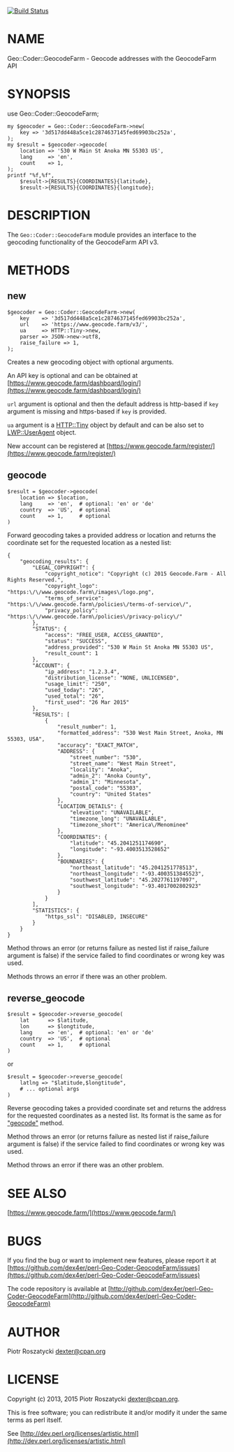 [![Build Status](https://travis-ci.org/dex4er/perl-Geo-Coder-GeocodeFarm.png?branch=master)](https://travis-ci.org/dex4er/perl-Geo-Coder-GeocodeFarm)

# NAME

Geo::Coder::GeocodeFarm - Geocode addresses with the GeocodeFarm API

# SYNOPSIS

use Geo::Coder::GeocodeFarm;

    my $geocoder = Geo::Coder::GeocodeFarm->new(
        key => '3d517dd448a5ce1c2874637145fed69903bc252a',
    );
    my $result = $geocoder->geocode(
        location => '530 W Main St Anoka MN 55303 US',
        lang     => 'en',
        count    => 1,
    );
    printf "%f,%f",
        $result->{RESULTS}{COORDINATES}{latitude},
        $result->{RESULTS}{COORDINATES}{longitude};

# DESCRIPTION

The `Geo::Coder::GeocodeFarm` module provides an interface to the geocoding
functionality of the GeocodeFarm API v3.

# METHODS

## new

    $geocoder = Geo::Coder::GeocodeFarm->new(
        key    => '3d517dd448a5ce1c2874637145fed69903bc252a',
        url    => 'https://www.geocode.farm/v3/',
        ua     => HTTP::Tiny->new,
        parser => JSON->new->utf8,
        raise_failure => 1,
    );

Creates a new geocoding object with optional arguments.

An API key is optional and can be obtained at
[https://www.geocode.farm/dashboard/login/](https://www.geocode.farm/dashboard/login/)

`url` argument is optional and then the default address is http-based if
`key` argument is missing and https-based if `key` is provided.

`ua` argument is a [HTTP::Tiny](https://metacpan.org/pod/HTTP::Tiny) object by default and can be also set to
[LWP::UserAgent](https://metacpan.org/pod/LWP::UserAgent) object.

New account can be registered at [https://www.geocode.farm/register/](https://www.geocode.farm/register/)

## geocode

    $result = $geocoder->geocode(
        location => $location,
        lang     => 'en',  # optional: 'en' or 'de'
        country  => 'US',  # optional
        count    => 1,     # optional
    )

Forward geocoding takes a provided address or location and returns the
coordinate set for the requested location as a nested list:

    {
        "geocoding_results": {
            "LEGAL_COPYRIGHT": {
                "copyright_notice": "Copyright (c) 2015 Geocode.Farm - All Rights Reserved.",
                "copyright_logo": "https:\/\/www.geocode.farm\/images\/logo.png",
                "terms_of_service": "https:\/\/www.geocode.farm\/policies\/terms-of-service\/",
                "privacy_policy": "https:\/\/www.geocode.farm\/policies\/privacy-policy\/"
            },
            "STATUS": {
                "access": "FREE_USER, ACCESS_GRANTED",
                "status": "SUCCESS",
                "address_provided": "530 W Main St Anoka MN 55303 US",
                "result_count": 1
            },
            "ACCOUNT": {
                "ip_address": "1.2.3.4",
                "distribution_license": "NONE, UNLICENSED",
                "usage_limit": "250",
                "used_today": "26",
                "used_total": "26",
                "first_used": "26 Mar 2015"
            },
            "RESULTS": [
                {
                    "result_number": 1,
                    "formatted_address": "530 West Main Street, Anoka, MN 55303, USA",
                    "accuracy": "EXACT_MATCH",
                    "ADDRESS": {
                        "street_number": "530",
                        "street_name": "West Main Street",
                        "locality": "Anoka",
                        "admin_2": "Anoka County",
                        "admin_1": "Minnesota",
                        "postal_code": "55303",
                        "country": "United States"
                    },
                    "LOCATION_DETAILS": {
                        "elevation": "UNAVAILABLE",
                        "timezone_long": "UNAVAILABLE",
                        "timezone_short": "America\/Menominee"
                    },
                    "COORDINATES": {
                        "latitude": "45.2041251174690",
                        "longitude": "-93.4003513528652"
                    },
                    "BOUNDARIES": {
                        "northeast_latitude": "45.2041251778513",
                        "northeast_longitude": "-93.4003513845523",
                        "southwest_latitude": "45.2027761197097",
                        "southwest_longitude": "-93.4017002802923"
                    }
                }
            ],
            "STATISTICS": {
                "https_ssl": "DISABLED, INSECURE"
            }
        }
    }

Method throws an error (or returns failure as nested list if raise\_failure
argument is false) if the service failed to find coordinates or wrong key was
used.

Methods throws an error if there was an other problem.

## reverse\_geocode

    $result = $geocoder->reverse_geocode(
        lat      => $latitude,
        lon      => $longtitude,
        lang     => 'en',  # optional: 'en' or 'de'
        country  => 'US',  # optional
        count    => 1,     # optional
    )

or

    $result = $geocoder->reverse_geocode(
        latlng => "$latitude,$longtitude",
        # ... optional args
    )

Reverse geocoding takes a provided coordinate set and returns the address for
the requested coordinates as a nested list. Its format is the same as for
["geocode"](#geocode) method.

Method throws an error (or returns failure as nested list if raise\_failure
argument is false) if the service failed to find coordinates or wrong key was
used.

Method throws an error if there was an other problem.

# SEE ALSO

[https://www.geocode.farm/](https://www.geocode.farm/)

# BUGS

If you find the bug or want to implement new features, please report it at
[https://github.com/dex4er/perl-Geo-Coder-GeocodeFarm/issues](https://github.com/dex4er/perl-Geo-Coder-GeocodeFarm/issues)

The code repository is available at
[http://github.com/dex4er/perl-Geo-Coder-GeocodeFarm](http://github.com/dex4er/perl-Geo-Coder-GeocodeFarm)

# AUTHOR

Piotr Roszatycki <dexter@cpan.org>

# LICENSE

Copyright (c) 2013, 2015 Piotr Roszatycki <dexter@cpan.org>.

This is free software; you can redistribute it and/or modify it under
the same terms as perl itself.

See [http://dev.perl.org/licenses/artistic.html](http://dev.perl.org/licenses/artistic.html)
